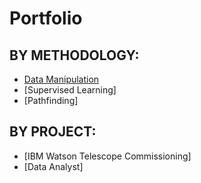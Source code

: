 # Portfolio

## BY METHODOLOGY:
+ [Data Manipulation](README.md)
+ [Supervised Learning]
+ [Pathfinding]

## BY PROJECT:
+ [IBM Watson Telescope Commissioning]
+ [Data Analyst]
